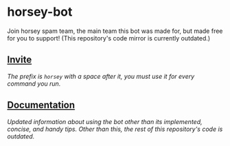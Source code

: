 # horsey-bot
Join horsey spam team, the main team this bot was made for, but made free for you to support! (This repository's code mirror is currently outdated.)
## [Invite](https://discord.com/oauth2/authorize?client_id=746511520074039369&scope=bot&permissions=2146958847)
_The prefix is `horsey` with a space after it, you must use it for every command you run._
## [Documentation](https://javascriptlearner815.github.io/horsey-bot/)
_Updated information about using the bot other than its implemented, concise, and handy tips. Other than this, the rest of this repository's code is outdated._
